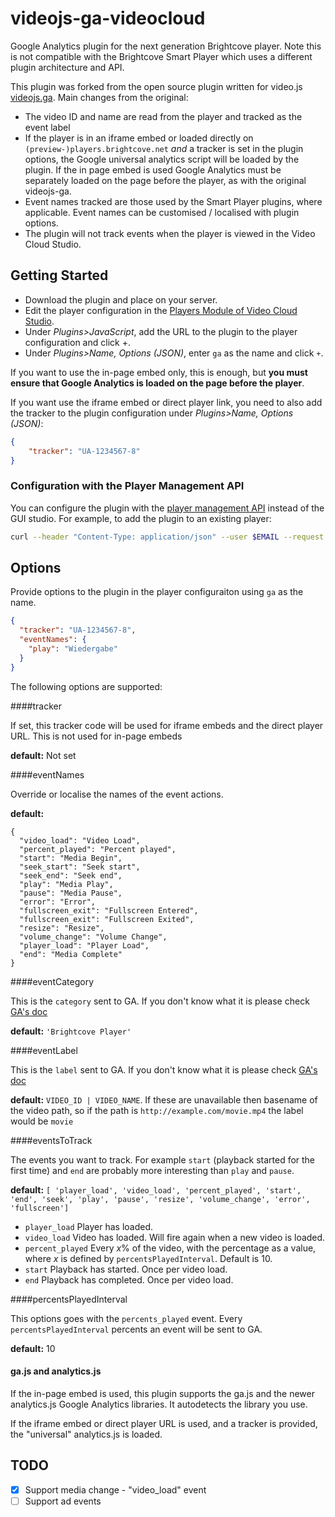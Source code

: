 # videojs-ga-videocloud

Google Analytics plugin for the next generation Brightcove player. Note this is not compatible with the Brightcove Smart Player which uses a different plugin architecture and API.

This plugin was forked from the open source plugin written for video.js [videojs.ga](https://github.com/mickey/videojs-ga). Main changes from the original:

- The video ID and name are read from the player and tracked as the event label
- If the player is in an iframe embed or loaded directly on `(preview-)players.brightcove.net` *and* a tracker is set in the plugin options, the Google universal analytics script will be loaded by the plugin. If the in page embed is used Google Analytics must be separately loaded on the page before the player, as with the original videojs-ga.
- Event names tracked are those used by the Smart Player plugins, where applicable. Event names can be customised / localised with plugin options.
- The plugin will not track events when the player is viewed in the Video Cloud Studio.

## Getting Started
* Download the plugin and place on your server.
* Edit the player configuration in the [Players Module of Video Cloud Studio](https://studio.brightcove.com/products/videocloud/players).
* Under _Plugins>JavaScript_, add the URL to the plugin to the player configuration and click +.
* Under _Plugins>Name, Options (JSON)_, enter `ga` as the name and click `+`.

If you want to use the in-page embed only, this is enough, but **you must ensure that Google Analytics is loaded on the page before the player**.

If you want use the iframe embed or direct player link, you need to also add the tracker to the plugin configuration under _Plugins>Name, Options (JSON)_:

```json
{
    "tracker": "UA-1234567-8"
}
```

### Configuration with the Player Management API

You can configure the plugin with the [player management API](http://docs.brightcove.com/en/video-cloud/player-management/index.html) instead of the GUI studio. For example, to add the plugin to an existing player:

```bash
curl --header "Content-Type: application/json" --user $EMAIL --request PATCH --data '{"scripts":["http://example.com/videojs.ga.videocloud.js"],"plugins":[{"name":"ga","options":{"tracker":"UA-1234567-8","eventNames":{"play":"Wiedergabe"}}}]}' https://players.api.brightcove.com/v1/accounts/$ACCOUNT_ID/players/$PLAYER_ID/configuration
```

## Options

Provide options to the plugin in the player configuraiton using `ga` as the name.

```json
{
  "tracker": "UA-1234567-8",
  "eventNames": {
    "play": "Wiedergabe"
  }
}
```

The following options are supported:

####tracker

If set, this tracker code will be used for iframe embeds and the direct player URL. This is not used for in-page embeds

**default:** Not set

####eventNames

Override or localise the names of the event actions.

**default:**
```
{
  "video_load": "Video Load",
  "percent_played": "Percent played",
  "start": "Media Begin",
  "seek_start": "Seek start",
  "seek_end": "Seek end",
  "play": "Media Play",
  "pause": "Media Pause",
  "error": "Error",
  "fullscreen_exit": "Fullscreen Entered",
  "fullscreen_exit": "Fullscreen Exited",
  "resize": "Resize",
  "volume_change": "Volume Change",
  "player_load": "Player Load",
  "end": "Media Complete"
}
```

####eventCategory

This is the ```category``` sent to GA. If you don't know what it is please check [GA's doc](https://developers.google.com/analytics/devguides/collection/gajs/eventTrackerGuide)

**default:** ```'Brightcove Player'```

####eventLabel

This is the ```label``` sent to GA. If you don't know what it is please check [GA's doc](https://developers.google.com/analytics/devguides/collection/gajs/eventTrackerGuide)

**default:** `VIDEO_ID | VIDEO_NAME`. If these are unavailable then basename of the video path, so if the path is ```http://example.com/movie.mp4``` the label would be ```movie```

####eventsToTrack

The events you want to track. For example `start` (playback started for the first time) and `end` are probably more interesting than `play` and `pause`.

**default:**
```[ 'player_load', 'video_load', 'percent_played', 'start', 'end', 'seek', 'play', 'pause', 'resize', 'volume_change', 'error', 'fullscreen']```

* `player_load` Player has loaded.
* `video_load` Video has loaded. Will fire again when a new video is loaded.
* `percent_played` Every *x*% of the video, with the percentage as a value, where *x* is defined by `percentsPlayedInterval`. Default is 10.
* `start` Playback has started. Once per video load.
* `end` Playback has completed. Once per video load.

####percentsPlayedInterval

This options goes with the ```percents_played``` event. Every ```percentsPlayedInterval``` percents an event will be sent to GA.

**default:** 10

#### ga.js and analytics.js

If the in-page embed is used, this plugin supports the ga.js and the newer analytics.js Google Analytics libraries. It autodetects the library you use.

If the iframe embed or direct player URL is used, and a tracker is provided, the "universal" analytics.js is loaded.

## TODO

- [x] Support media change - "video_load" event
- [ ] Support ad events
